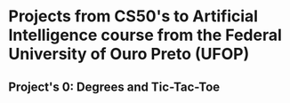 # Projects from CS50's to Artificial Intelligence course from the Federal University of Ouro Preto (UFOP)
## Project's 0: Degrees and Tic-Tac-Toe 
